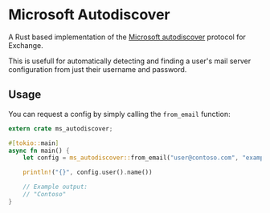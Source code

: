 # Microsoft Autodiscover

A Rust based implementation of the [Microsoft autodiscover](https://learn.microsoft.com/en-us/exchange/client-developer/exchange-web-services/autodiscover-for-exchange) protocol for Exchange.

This is usefull for automatically detecting and finding a user's mail server configuration from just their username and password.

## Usage

You can request a config by simply calling the `from_email` function:

```rust
extern crate ms_autodiscover;

#[tokio::main]
async fn main() {
    let config = ms_autodiscover::from_email("user@contoso.com", "example_password", None::<String>).await.unwrap();

    println!("{}", config.user().name())

    // Example output:
    // "Contoso"
}
```
